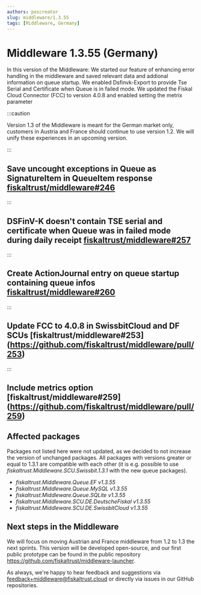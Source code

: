 ```yaml
---
authors: poscreator
slug: middleware/1.3.55
tags: [Middleware, Germany]
---
```


# Middleware 1.3.55 (Germany)
In this version of the Middleware:
We started our feature of enhancing error handling in the middleware and saved relevant data and addional information on queue startup.
We enabled Dsfinvk-Export to provide Tse Serial and Certificate when Queue is in failed mode.
We updated the Fiskal Cloud Connector (FCC) to version 4.0.8 and enabled setting the metrix parameter

<!--truncate-->

:::caution

Version 1.3 of the Middleware is meant for the German market only, customers in Austria and France should continue to use version 1.2. We will unify these experiences in an upcoming version.

:::

## Save uncought exceptions in Queue as SignatureItem in QueueItem response [fiskaltrust/middleware#246](https://github.com/fiskaltrust/middleware/pull/246)

:::

## DSFinV-K doesn't contain TSE serial and certificate when Queue was in failed mode during daily receipt [fiskaltrust/middleware#257](https://github.com/fiskaltrust/middleware/pull/257)

:::

## Create ActionJournal entry on queue startup containing queue infos [fiskaltrust/middleware#260](https://github.com/fiskaltrust/middleware/pull/260)

:::

## Update FCC to 4.0.8 in SwissbitCloud and DF SCUs [fiskaltrust/middleware#253] (https://github.com/fiskaltrust/middleware/pull/253)

:::

## Include metrics option [fiskaltrust/middleware#259] (https://github.com/fiskaltrust/middleware/pull/259)

## Affected packages
Packages not listed here were not updated, as we decided to not increase the version of unchanged packages. All packages with versions greater or equal to 1.3.1 are compatible with each other (it is e.g. possible to use _fiskaltrust.Middleware.SCU.Swissbit.1.3.1_ with the new queue packages).

- _fiskaltrust.Middleware.Queue.EF v1.3.55_
- _fiskaltrust.Middleware.Queue.MySQL v1.3.55_
- _fiskaltrust.Middleware.Queue.SQLite v1.3.55_
- _fiskaltrust.Middleware.SCU.DE.DeutscheFiskal v1.3.55_
- _fiskaltrust.Middleware.SCU.DE.SwissbitCloud v1.3.55_

## Next steps in the Middleware
We will focus on moving Austrian and France middleware from 1.2 to 1.3 the next sprints.
This version will be developed open-source, and our first public prototype can be found in the public repository https://github.com/fiskaltrust/middleware-launcher.

As always, we're happy to hear feedback and suggestions via [feedback+middleware@fiskaltrust.cloud](mailto:feedback+middleware@fiskaltrust.cloud) or directly via issues in our GitHub repositories.




